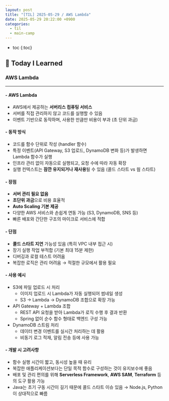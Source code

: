 ```yaml
---
layout: post
title: "[TIL] 2025-05-29 / AWS Lambda"
date: 2025-05-29 20:22:00 +0900
categories: 
  - til
  - main-camp
---
```


* toc
{:toc}

## 📖 Today I Learned
### AWS Lambda

---

#### - **AWS Lambda**
- AWS에서 제공하는 **서버리스 컴퓨팅 서비스**  
- 서버를 직접 관리하지 않고 코드를 실행할 수 있음  
- 이벤트 기반으로 동작하며, 사용한 만큼만 비용이 부과 (초 단위 과금)

#### - 동작 방식
- 코드를 함수 단위로 작성 (handler 함수)  
- 특정 이벤트(API Gateway, S3 업로드, DynamoDB 변화 등)가 발생하면 Lambda 함수가 실행  
- 인프라 관리 없이 자동으로 실행되고, 요청 수에 따라 자동 확장  
- 실행 컨텍스트는 **잠깐 유지되거나 재사용**될 수 있음 (콜드 스타트 vs 웜 스타트)

#### - 장점
- **서버 관리 필요 없음**  
- **초단위 과금**으로 비용 효율적  
- **Auto Scaling 기본 제공**  
- 다양한 AWS 서비스와 손쉽게 연동 가능 (S3, DynamoDB, SNS 등)  
- 빠른 배포와 간단한 구조의 마이크로 서비스에 적합

#### - 단점
- **콜드 스타트 지연** 가능성 있음 (특히 VPC 내부 접근 시)  
- 장기 실행 작업 부적합 (기본 최대 15분 제한)  
- 디버깅과 로컬 테스트 어려움  
- 복잡한 로직은 관리 어려움 → 적절한 규모에서 활용 필요

#### - 사용 예시
- S3에 파일 업로드 시 처리
  - 이미지 업로드 시 Lambda가 자동 실행되어 썸네일 생성  
  - S3 → Lambda → DynamoDB 조합으로 확장 가능
- API Gateway + Lambda 조합
  - REST API 요청을 받아 Lambda가 로직 수행 후 결과 반환  
  - Spring 없이 순수 함수 형태로 백엔드 구성 가능
- DynamoDB 스트림 처리
  - 데이터 변경 이벤트를 실시간 처리하는 데 활용  
  - 비동기 로그 적재, 알림 전송 등에 사용 가능

#### - 개발 시 고려사항
- 함수 실행 시간이 짧고, 동시성 높을 때 유리  
- 복잡한 애플리케이션보다는 단일 목적 함수로 구성하는 것이 유지보수에 좋음  
- 배포 및 관리 편의를 위해 **Serverless Framework**, **AWS SAM**, **Terraform** 등의 도구 활용 가능  
- Java는 초기 구동 시간이 길기 때문에 콜드 스타트 이슈 있음 → Node.js, Python이 상대적으로 빠름

<!-- --- -->

<!-- <h2> 💬 </h2> -->

<!-- <h4>  </h4> -->
